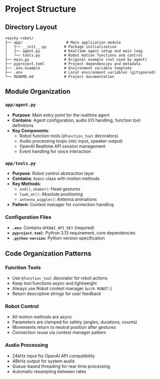 # Project Structure

## Directory Layout

```
reachy-robot/
├── app/                    # Main application module
│   ├── __init__.py        # Package initialization
│   ├── agent.py           # Realtime agent setup and main loop
│   └── tools.py           # Robot motion functions and control
├── main.py                # Original example (not used by agent)
├── pyproject.toml         # Project dependencies and metadata
├── .env.example           # Environment variable template
├── .env                   # Local environment variables (gitignored)
└── README.md              # Project documentation
```

## Module Organization

### `app/agent.py`
- **Purpose**: Main entry point for the realtime agent
- **Contains**: Agent configuration, audio I/O handling, function tool definitions
- **Key Components**:
  - Robot function tools (`@function_tool` decorators)
  - Audio processing loops (mic input, speaker output)
  - OpenAI Realtime API session management
  - Event handling for voice interaction

### `app/tools.py`
- **Purpose**: Robot control abstraction layer
- **Contains**: `Robot` class with motion methods
- **Key Methods**:
  - `nod()`, `shake()`: Head gestures
  - `look_at()`: Absolute positioning
  - `antenna_wiggle()`: Antenna animations
- **Pattern**: Context manager for connection handling

### Configuration Files
- **`.env`**: Contains `OPENAI_API_KEY` (required)
- **`pyproject.toml`**: Python 3.13 requirement, core dependencies
- **`.python-version`**: Python version specification

## Code Organization Patterns

### Function Tools
- Use `@function_tool` decorator for robot actions
- Keep tool functions async and lightweight
- Always use Robot context manager (`with ROBOT:`)
- Return descriptive strings for user feedback

### Robot Control
- All motion methods are async
- Parameters are clamped for safety (angles, durations, counts)
- Movements return to neutral position after gestures
- Connection reuse via context manager pattern

### Audio Processing
- 24kHz input for OpenAI API compatibility
- 48kHz output for system audio
- Queue-based threading for real-time processing
- Automatic resampling between rates